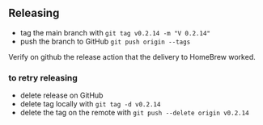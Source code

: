 ## Releasing

- tag the main branch with `git tag v0.2.14 -m "V 0.2.14"`
- push the branch to GitHub `git push origin --tags`

Verify on github the release action that the delivery to HomeBrew worked.

### to retry releasing
- delete release on GitHub
- delete tag locally with `git tag -d v0.2.14`
- delete the tag on the remote with `git push --delete origin v0.2.14`